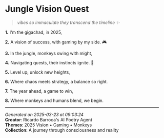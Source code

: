 # Jungle Vision Quest

> *vibes so immaculate they transcend the timeline ✨*

**1.** I'm the gigachad, in 2025,


**2.** A vision of success, with gaming by my side. 🎮


**3.** In the jungle, monkeys swing with might,


**4.** Navigating quests, their instincts ignite. 🐒


**5.** Level up, unlock new heights,


**6.** Where chaos meets strategy, a balance so right.


**7.** The year ahead, a game to win,


**8.** Where monkeys and humans blend, we begin.



---

*Generated on 2025-03-23 at 09:03:24*  
**Creator**: Ricardo Barroca's AI Poetry Agent  
**Themes**: 2025 Vision • Gaming • Monkeys  
**Collection**: A journey through consciousness and reality